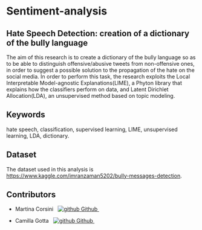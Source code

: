 # Sentiment-analysis
## Hate Speech Detection: creation of a dictionary of the bully language
The aim of this research is to create a dictionary of the bully language
so as to be able to distinguish offensive/abusive tweets from non-offensive ones, in order
to suggest a possible solution to the propagation of the hate on the social media. 
In order to perform this task, the research exploits the Local Interpretable Model-agnostic Explanations(LIME), a Phyton library that explains how the classifiers perform on data, and Latent Dirichlet Allocation(LDA), an unsupervised method based on topic modeling.

## Keywords
hate speech, classification, supervised learning, LIME, unsupervised learning, LDA, dictionary.

## Dataset
The dataset used in this analysis is https://www.kaggle.com/imranzaman5202/bully-messages-detection.



## Contributors



- Martina Corsini &nbsp; <a href=https://github.com/martinaunimi rel="nofollow noreferrer"> <img src="https://i.stack.imgur.com/tskMh.png" alt="github"> Github </a> &nbsp;




- Camilla Gotta &nbsp; <a href="https://github.com/camillagotta" rel="nofollow noreferrer"> <img src="https://i.stack.imgur.com/tskMh.png" alt="github"> Github </a> &nbsp;
